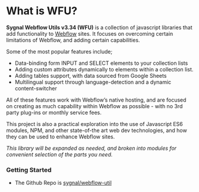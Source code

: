 # What is WFU?

**Sygnal Webflow Utils v3.34 (WFU)** is a collection of javascript libraries that add functionality to [Webflow](https://webflow.com/) sites. It focuses on overcoming certain limitations of Webflow, and adding certain capabilities.

Some of the most popular features include;

* Data-binding form INPUT and SELECT elements to your collection lists
* Adding custom attributes dynamically to elements within a collection list.
* Adding tables support, with data sourced from Google Sheets
* Multilingual support through language-detection and a dynamic content-switcher

All of these features work with Webflow’s native hosting, and are focused on creating as much capability within Webflow as possible - with no 3rd party plug-ins or monthly service fees.

This project is also a practical exploration into the use of Javascript ES6 modules, NPM, and other state-of-the art web dev technologies, and how they can be used to enhance Webflow sites.

_This library will be expanded as needed, and broken into modules for convenient selection of the parts you need._

### Getting Started <a href="#getting-started" id="getting-started"></a>

* The Github Repo is [sygnal/webflow-util](https://github.com/sygnaltech/webflow-util)
